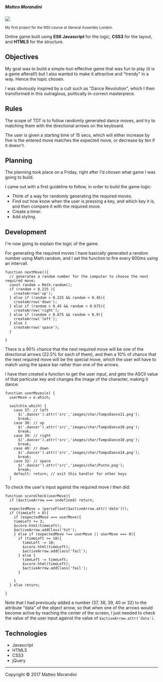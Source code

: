 <h5>Matteo Morandini</h5>


 <img src="https://raw.githubusercontent.com/mmorandini/wdi-project-1/master/images/other/DTD-background.png">
 

<small>My first project for the WDI course at General Assembly London.</small>
<p>Online game built using <strong>ES6 Javascript</strong> for the logic, <strong>CSS3</strong> for the layout, and <strong>HTML5</strong> for the structure.</p>


<h2>Objectives</h2>

My goal was to build a simple-but-effective game that was fun to play (it is a game afterall!) but I also wanted to make it attractive and "trendy" in a way. Hence the topic chosen. 

I was obviously inspired by a cult such as "Dance Revolution", which I then transformed in this outragious, politically in-correct masterpiece.


<h2>Rules</h2>

The scope of TDT is to follow randomly generated dance moves, and try to matching them with the directional arrows on the keyboard.

The user is given a starting time of 15 secs, which will either increase by five is the entered move matches the expected move, or decrease by ten if it doesn't.

<h2>Planning</h2>

The planning took place on a Friday, right after I'd chosen what game I was going to build.

I came out with a first guideline to follow, in order to build the game logic:

- Think of a way for randomly generating the required moves.
- Find out how know when the user is pressing a key, and which key it is, and then compare it with the required move.
- Create a timer.
- Add styling.

<h2>Development</h2>

I'm now going to explain the logic of the game.

For generating the required moves I have basically generated a random number using Math.random, and I set the function to fire every 600ms using an intervall.

```
function nextMove(){
  // generates a random number for the computer to choose the next required move;
  const random = Math.random();
  if (random < 0.225 ){
    createArrow('up');
  } else if (random > 0.225 && random < 0.45){
    createArrow('down');
  } else if (random > 0.45 && random < 0.675){
    createArrow('right');
  } else if (random > 0.675 && random < 0.9){
    createArrow('left');
  } else {
    createArrow('space');
  }

}

```

There is a 90% chance that the next required move will be one of the directional arrows (22.5% for each of them), and then a 10% of chance that the next required move will be the special move, which the user will have to match using the space bar rather than one of the arrows.

I have then created a function to get the user input, and gets the ASCII value of that particular key and changes the image of the character, making it dance:

```
function userMoves(e) {
  userMove = e.which;

  switch(e.which) {
    case 37: // left
      $('.dancer').attr('src','images/char/TumpsDance11.png');
      break;
    case 38: // up
      $('.dancer').attr('src','images/char/TumpsDance20.png');
      break;
    case 39: // right
      $('.dancer').attr('src','images/char/TumpsDance10.png');
      break;
    case 40: // down
      $('.dancer').attr('src','images/char/TumpsDance14.png');
      break;
    case 32: // space
      $('.dancer').attr('src','images/char/Punte.png');
      break;
    default: return; // exit this handler for other keys
  }

```

To check the user's input against the required move I then did: 

```
function scoreCheck(userMove){
  if ($activeArrow === undefined) return;

  expectedMove = (parseFloat($activeArrow.attr('data')));
  if (timeLeft > 0){
    if (expectedMove === userMove){
    timeLeft += 3;
    $score.html(timeLeft);
    $activeArrow.addClass('hit');
    } else if (expectedMove !== userMove || userMove === 0){
      if (timeLeft >= 10){
        timeLeft -= 10;
        $score.html(timeLeft);
        $activeArrow.addClass('fail');
      } else {
        timeLeft -= timeLeft;
        $score.html(timeLeft);
        $activeArrow.addClass('fail');
      }
    
    }
  } else return;
  
}

```
Note that I had previously added a number (37, 38, 39, 40 or 32) to the attribute "data" of the object arrow, so that when one of the arrows would become active by reaching the center of the screen, I just needed to check the value of the user input against the value of `$activeArrow.attr('data')`.

<h2>Technologies</h2>

- Javascript
- HTML5
- CSS3
- jQuery

-----------------------------------------------------------------------------

Copyright © 2017 Matteo Morandini
